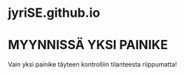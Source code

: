 # jyriSE.github.io
<html>
<head>
<title>Page Title</title>
</head>
<body>

<h1>MYYNNISSÄ YKSI PAINIKE</h1>
<p>Vain yksi painike täyteen kontrolliin tilanteesta riippumatta!</p>

</body>
</html>
